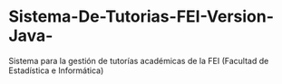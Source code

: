 # Sistema-De-Tutorias-FEI-Version-Java-
Sistema para la gestión de tutorías académicas de la FEI (Facultad de Estadística e Informática)
